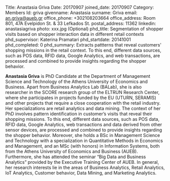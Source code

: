 Title: Anastasia Griva
Date: 20170907 
joined_date: 20170907 
Category: Members
Id: griva
givenname: Anastasia
surname: Griva
email: an.griva@aueb.gr
office_phone: +302108203664
office_address: Room 801, 47A Evelpidon St. & 33 Lefkados St.
postal_address: 11362
linkedin: anastasiagriva
photo: xxx.jpg (Optional)
phd_title: Segmentation of shopper visits based on shopper interaction data in different retail contexts
phd_supervisor: Katerina Pramatari
phd_startdate: 20141001
phd_completed: 0
phd_summary: Extracts pattterns that reveal customers' shopping missions in the retail context. To this end, different data sources, such as POS data, RFID data, Google Analytics, and web transactions, are processed and combined to provide insights regarding the shopper behavior.

**Anastasia Griva** is PhD Candidate at the Department of Management Science and Technology of the Athens University of Economics and Business. Apart from Business Analytics Lab (BALab), she is also researcher in the SCORE research group of the ELTRUN Research Center, where she participates in projects funded by the EU (UTURN, SERAMIS) and other projects that require a close cooperation with the retail industry. Her specializations are retail analytics and data mining. The context of her PhD involves pattern identification in customer’s visits that reveal their shopping missions. To this end, different data sources, such as POS data, RFID data, Google Analytics, web transactions and data derived from other sensor devices, are processed and combined to provide insights regarding the shopper behavior. Moreover, she holds a BSc in Management Science and Technology with a specialization in Quantitative Methods in Economics and Management, and an MSc (with honors) in Information Systems, both from the Athens University of Economics and Business (AUEB). Furthermore, she has attended the seminar “Big Data and Business Analytics” provided by the Executive Training Center of AUEB. In general, her research interests lie in the areas of Business Analytics, Retail Analytics, IoT Analytics, Customer behavior, Data Mining, and Marketing Analytics.
